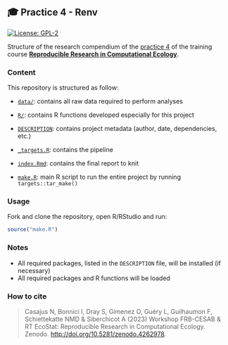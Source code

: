 
<!-- README.md is generated from README.Rmd. Please edit that file -->

## :mortar_board: Practice 4 - Renv

<!-- badges: start -->

[![License:
GPL-2](https://img.shields.io/badge/License-GPL%20v2-blue.svg)](https://choosealicense.com/licenses/gpl-2.0/)
<!-- badges: end -->

Structure of the research compendium of the [practice
4](https://rdatatoolbox.github.io/ex-targets.html) of the training
course [**Reproducible Research in Computational
Ecology**](https://rdatatoolbox.github.io/).

### Content

This repository is structured as follow:

- [`data/`](https://github.com/rdatatoolbox/practice4/tree/main/data):
  contains all raw data required to perform analyses

- [`R/`](https://github.com/rdatatoolbox/practice4/tree/main/R):
  contains R functions developed especially for this project

- [`DESCRIPTION`](https://github.com/rdatatoolbox/practice4/tree/main/DESCRIPTION):
  contains project metadata (author, date, dependencies, etc.)

- [`_targets.R`](https://github.com/rdatatoolbox/practice4/tree/main/_targets.R):
  contains the pipeline

- [`index.Rmd`](https://github.com/rdatatoolbox/practice4/tree/main/index.Rmd):
  contains the final report to knit

- [`make.R`](https://github.com/rdatatoolbox/practice4/tree/main/make.R):
  main R script to run the entire project by running
  `targets::tar_make()`

### Usage

Fork and clone the repository, open R/RStudio and run:

``` r
source("make.R")
```

### Notes

- All required packages, listed in the `DESCRIPTION` file, will be
  installed (if necessary)
- All required packages and R functions will be loaded

### How to cite

> Casajus N, Bonnici I, Dray S, Gimenez O, Guéry L, Guilhaumon F,
> Schiettekatte NMD & Siberchicot A (2023) Workshop FRB-CESAB & RT
> EcoStat: Reproducible Research in Computational Ecology. Zenodo.
> <http://doi.org/10.5281/zenodo.4262978>.
